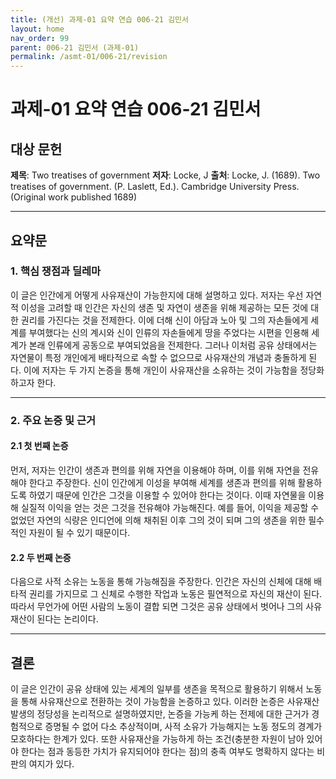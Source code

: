 ```yaml
---
title: (개선) 과제-01 요약 연습 006-21 김민서
layout: home
nav_order: 99
parent: 006-21 김민서 (과제-01)
permalink: /asmt-01/006-21/revision
---
```


# 과제-01 요약 연습 006-21 김민서

## 대상 문헌  
**제목**: Two treatises of government
**저자**: Locke, J
**출처**: Locke, J. (1689). Two treatises of government. (P. Laslett, Ed.). Cambridge University Press. (Original work published 1689)


---

## 요약문  

### 1. 핵심 쟁점과 딜레마  
이 글은 인간에게 어떻게 사유재산이 가능한지에 대해 설명하고 있다. 저자는 우선 자연적 이성을 고려할 때 인간은 자신의 생존 및 자연이 생존을 위해 제공하는 모든 것에 대한 권리를 가진다는 것을 전제한다. 이에 더해 신이 아담과 노아 및 그의 자손들에게 세계를 부여했다는 신의 계시와 신이 인류의 자손들에게 땅을 주었다는 시편을 인용해 세계가 본래 인류에게 공동으로 부여되었음을 전제한다. 그러나 이처럼 공유 상태에서는 자연물이 특정 개인에게 배타적으로 속할 수 없으므로 사유재산의 개념과 충돌하게 된다. 이에 저자는 두 가지 논증을 통해 개인이 사유재산을 소유하는 것이 가능함을 정당화하고자 한다.

---

### 2. 주요 논증 및 근거  

#### 2.1 첫 번째 논증
먼저, 저자는 인간이 생존과 편의를 위해 자연을 이용해야 하며, 이를 위해 자연을 전유해야 한다고 주장한다. 신이 인간에게 이성을 부여해 세계를 생존과 편의를 위해 활용하도록 하였기 때문에 인간은 그것을 이용할 수 있어야 한다는 것이다. 이때 자연물을 이용해 실질적 이익을 얻는 것은 그것을 전유해야 가능해진다. 예를 들어, 이익을 제공할 수 없었던 자연의 식량은 인디언에 의해 채취된 이후 그의 것이 되며 그의 생존을 위한 필수적인 자원이 될 수 있기 때문이다.

#### 2.2 두 번째 논증
다음으로 사적 소유는 노동을 통해 가능해짐을 주장한다. 인간은 자신의 신체에 대해 배타적 권리를 가지므로 그 신체로 수행한 작업과 노동은 필연적으로 자신의 재산이 된다. 따라서 무언가에 어떤 사람의 노동이 결합 되면 그것은 공유 상태에서 벗어나 그의 사유재산이 된다는 논리이다.

---

## 결론  
이 글은 인간이 공유 상태에 있는 세계의 일부를 생존을 목적으로 활용하기 위해서 노동을 통해 사유재산으로 전환하는 것이 가능함을 논증하고 있다. 이러한 논증은 사유재산 발생의 정당성을 논리적으로 설명하였지만, 논증을 가능케 하는 전제에 대한 근거가 경험적으로 증명될 수 없어 다소 추상적이며, 사적 소유가 가능해지는 노동 정도의 경계가 모호하다는 한계가 있다. 또한 사유재산을 가능하게 하는 조건(충분한 자원이 남아 있어야 한다는 점과 동등한 가치가 유지되어야 한다는 점)의 충족 여부도 명확하지 않다는 비판의 여지가 있다.
